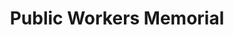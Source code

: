 ---
pid: mp58
title: Public Workers Memorial
location_transcription: In front of the Municipal Services Bldg.
coordinates: "[-75.164271873643, 39.953762889687]"
zipcode: '19148'
gen_neighborhood: South Philadelphia
neighborhood: Whitman,Pennsport,South Philadelphia
outside_phl: 
age: '27'
age_range: 20-29
instagram: 
image_file_name: mp_58.jpg
proposal_transcription: |-
  Along the lines of the communist victory stat ups
  fire fighter, cop, garbage collecto, teacher, parks & rec
topic: Class Structure
topic_summary: 0, 0
type: Sculpture Statue,Memorial
keywords_other: public service, labor, communist
credit: Steve W.
image_labels: 
twitter: 
facebook: 
permalink: "/monuments/mp58/"
layout: item-page
---